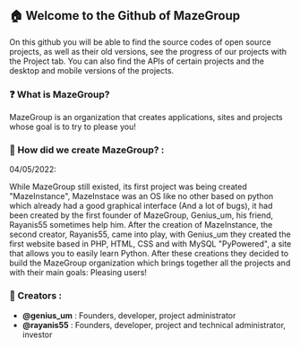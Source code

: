 ## 🏠 Welcome to the Github of MazeGroup

On this github you will be able to find the source codes of open source projects, as well as their old versions, see the progress of our projects with the Project tab. You can also find the APIs of certain projects and the desktop and mobile versions of the projects.

### **❓ What is MazeGroup?**

MazeGroup is an organization that creates applications, sites and projects whose goal is to try to please you!

### **📖 How did we create MazeGroup? :**

04/05/2022: 

While MazeGroup still existed, its first project was being created "MazeInstance", MazeInstace was an OS like no other based on python which already had a good graphical interface (And a lot of bugs), it had been created by the first founder of MazeGroup, Genius_um, his friend, Rayanis55 sometimes help him. After the creation of MazeInstance, the second creator, Rayanis55, came into play, with Genius_um they created the first website based in PHP, HTML, CSS and with MySQL "PyPowered", a site that allows you to easily learn Python. After these creations they decided to build the MazeGroup organization which brings together all the projects and with their main goals: Pleasing users!

### **🧑 Creators :**

- **@genius_um** : Founders, developer, project administrator
- **@rayanis55** : Founders, developer, project and technical administrator, investor





